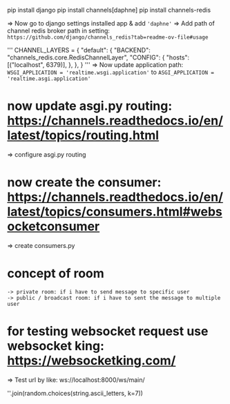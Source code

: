 pip install django
pip install channels[daphne]
pip install channels-redis

=> Now go to django settings installed app & add ``'daphne'``
=> Add path of channel redis broker path in setting: ``https://github.com/django/channels_redis?tab=readme-ov-file#usage``

'''
CHANNEL_LAYERS = {
    "default": {
        "BACKEND": "channels_redis.core.RedisChannelLayer",
        "CONFIG": {
            "hosts": [("localhost", 6379)],
        },
    },
}
'''
=> Now update application path: ``WSGI_APPLICATION = 'realtime.wsgi.application'`` to ``ASGI_APPLICATION = 'realtime.asgi.application'``


# now update asgi.py routing: https://channels.readthedocs.io/en/latest/topics/routing.html

=> configure asgi.py routing


# now create the consumer: https://channels.readthedocs.io/en/latest/topics/consumers.html#websocketconsumer
=> create consumers.py

# concept of room
    -> private room: if i have to send message to specific user
    -> public / broadcast room: if i have to sent the message to multiple user


# for testing websocket request use websocket king: https://websocketking.com/
=> Test url by like: ws://localhost:8000/ws/main/

''.join(random.choices(string.ascii_letters, k=7))